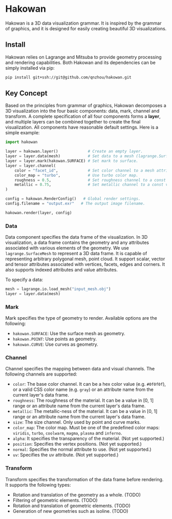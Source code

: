 # Hakowan
Hakowan is a 3D data visualization grammar. It is inspired by the grammar of graphics, and it is
designed for easily creating beautiful 3D visualizations.

## Install

Hakowan relies on Lagrange and Mitsuba to provide geometry processing and rendering capabilities.
Both Hakowan and its dependencies can be simply installed via pip:

```sh
pip install git+ssh://git@github.com/qnzhou/hakowan.git
```

## Key Concept

Based on the principles from grammar of graphics, Hakowan decomposes a 3D visualization into the
four basic components: data, mark, channel and transform.  A complete specification of all four components
forms a __layer__, and multiple layers can be combined together to create the final visualization.
All components have reasonable default settings.  Here is a simple example:

```python
import hakowan

layer = hakowan.layer()             # Create an empty layer.
layer = layer.data(mesh)            # Set data to a mesh (lagrange.SurfaceMesh object).
layer = layer.mark(hakowan.SURFACE) # Set mark to surface.
layer = layer.channel(
    color = "facet_id",             # Set color channel to a mesh attribute.
    color_map = "turbo",            # Use turbo color map.
    roughness = 0.5,                # Set roughness channel to a const value.
    metallic = 0.75,                # Set metallic channel to a const value.
)

config = hakowan.RenderConfig()   # Global render settings.
config.filename = "output.exr"   # The output image filename.

hakowan.render(layer, config)
```


### Data

Data component specifies the data frame of the visualization. In 3D visualization, a data frame
contains the geometry and any attributes associated with various elements of the geometry.
We use `lagrange.SurfaceMesh` to represent a 3D data frame. It is capable of representing arbitrary
polygonal mesh, point cloud.  It support scalar, vector and tensor attributes associated with
vertices, facets, edges and  corners. It also supports indexed attributes and value attributes.

To specify a data:

```python
mesh = lagrange.io.load_mesh("input_mesh.obj")
layer = layer.data(mesh)
```

### Mark

Mark specifies the type of geometry to render.  Available options are the following:
* `hakowan.SURFACE`: Use the surface mesh as geometry.
* `hakowan.POINT`: Use points as geometry.
* `hakowan.CURVE`: Use curves as geometry.

### Channel

Channel specifies the mapping between data and visual channels.
The following channels are supported:
* `color`: The base color channel. It can be a hex color value (e.g. `#0f0f0f`), or a valid CSS
  color name (e.g. `gray`) or an attribute name from the current layer's data frame.
* `roughness`: The roughness of the material. It can be a value in [0, 1] range or an attribute name
  from the current layer's data frame.
* `metallic`: The metallic-ness of the material. It can be a value in [0, 1] range or an attribute
  name from the current layer's data frame.
* `size`: The size channel.  Only used by point and curve marks.
* `color_map`: The color map.  Must be one of the predefined color maps: `viridis`, `turbo`,
  `coolwarm`, `magma`, `plasma` and `inferno`.
* `alpha`: It specifies the transparency of the material.  (Not yet supported.)
* `position`: Specifies the vertex positions.  (Not yet supported.)
* `normal`: Specifies the normal attribute to use. (Not yet supported.)
* `uv`: Specifies the uv attribute. (Not yet supported.)

### Transform

Transform specifies the transformation of the data frame before rendering. It supports the following
types:

* Rotation and translation of the geometry as a whole. (TODO)
* Filtering of geometric elements. (TODO)
* Rotation and translation of geometric elements. (TODO)
* Generation of new geometries such as isoline. (TODO)


